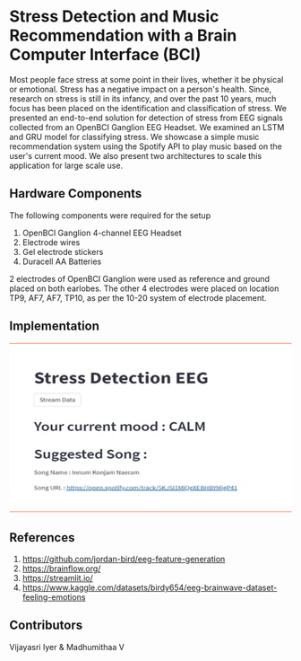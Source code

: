 # Stress Detection and Music Recommendation with a Brain Computer Interface (BCI)
Most people face stress at some point in their lives, whether it be physical or emotional. Stress has a negative impact on a person's health. Since, research on stress is still in its infancy, and over the past 10 years, much focus has been placed on the identification and classification of stress. We presented an end-to-end solution for detection of stress from EEG signals collected from an OpenBCI Ganglion EEG Headset. We examined an LSTM and GRU model for classifying stress. We showcase a simple music recommendation system using the Spotify API to play music based on the user's current mood. We also present two architectures to scale this application for large scale use.

## Hardware Components
The following components were required for the setup 
1. OpenBCI Ganglion 4-channel EEG Headset
2. Electrode wires
3. Gel electrode stickers
4. Duracell AA Batteries

2 electrodes of OpenBCI Ganglion were used as reference and ground placed on both earlobes. The other 4 electrodes were placed on location TP9, AF7, AF7, TP10, as per the 10-20 system of electrode placement. 

## Implementation
![UI](./assets/implementation.png)

## References
1. https://github.com/jordan-bird/eeg-feature-generation
2. https://brainflow.org/
3. https://streamlit.io/
4. https://www.kaggle.com/datasets/birdy654/eeg-brainwave-dataset-feeling-emotions

## Contributors
Vijayasri Iyer & Madhumithaa V



